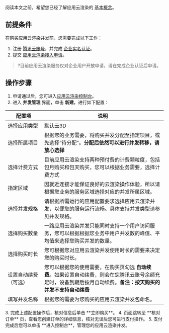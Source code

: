 阅读本文之前，希望您已经了解应用云渲染的 [基本概念]()。

## 前提条件
在购买应用云渲染并发前，您需要完成以下工作：
1. 注册 [腾讯云账号](https://cloud.tencent.com/register?s_url=https%3A%2F%2Fcloud.tencent.com%2F)，并完成 [企业实名认证](https://cloud.tencent.com/document/product/378/10496)。
2. 提交 [应用云渲染接入申请](https://cloud.tencent.com/apply/p/ombzi6237bn)。

>?目前应用云渲染服务仅对企业用户开放申请，请在完成企业认证后申请。

## 操作步骤
1. 申请通过后，您可进入[应用云渲染控制台]( https://console.cloud.tencent.com/car)。
2. 进入 **并发管理** 界面，单击 **新建**，进行如下配置：
<table>
<tr><th style="width: 23%;">配置项</th><th>说明</th></tr>
<tbody><tr>
<td>选择应用类型</td>
<td>默认云3D</td>
</tr>
<tr>
<td>选择所属项目</td>
<td>根据您的业务需要，将购买并发分配至指定项目，或先选择“待分配”。<b>分配后依然可以进行并发转移，请放心选择</b></td>
</tr><tr>
<td>选择计费方式</td>
<td>目前应用云渲染支持两种预付费的计费颗粒度，包括包月购买和包天购买，您可以根据业务需要，选择计费方式</td>
</tr><tr>
<td>指定区域</td>
<td>因就近连接才能保证良好的云渲染操作体验，所以请根据您业务的服务区域选择对应的并发所属区域。</td>
</tr><tr>
<td>选择并发规格</td>
<td>请根据所需运行的应用配置要求选择应用云渲染并发，以便您的服务运行流畅。具体支持并发类型请参见并发规格。</td>
</tr><tr>
<td>选择购买数量</td>
<td>一路应用云渲染并发只能同时支持一个用户访问服务，您可以根据根据您业务中用户并发数的峰值、平均值来选择您购买并发的数量。</td>
</tr><tr>
<td>选择购买时长</td>
<td>您可根据您对应用云渲染并发使用时长的需要来决定您的购买时长。</td>
</tr><tr>
<td>设置自动续费（可选）</td>
<td>您可以根据您的使用需要，在购买页勾选 <b>自动续费</b>。如果设置自动续费，则会在您腾讯云账号余额充足时，设备到期后按月自动续费。<b>备注：按天购买的并发不支持自动续费</b></td>
</tr><tr>
<td>填写并发名称</td>
<td>根据您的需要为您购买的应用云渲染并发包命名。</td>
</tr></table>
3. 完成上述配置操作后，核对信息后单击 **立即购买**。
4. 页面跳转至 **核对订单** 页，查看您创建订单的详细信息，核对无误后您可进行支付操作。
5. 支付完成后您可以单击 **进入控制台**，管理您的应用云渲染并发。